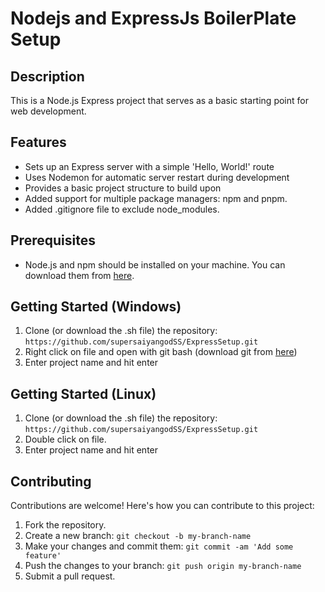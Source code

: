 # Nodejs and ExpressJs BoilerPlate Setup

## Description
This is a Node.js Express project that serves as a basic starting point for web development.

## Features
- Sets up an Express server with a simple 'Hello, World!' route
- Uses Nodemon for automatic server restart during development
- Provides a basic project structure to build upon
- Added support for multiple package managers: npm and pnpm.
- Added .gitignore file to exclude node_modules.

## Prerequisites
- Node.js and npm should be installed on your machine. You can download them from [here](https://nodejs.org).

## Getting Started (Windows)
1. Clone (or download the .sh file) the repository: `https://github.com/supersaiyangodSS/ExpressSetup.git`
2. Right click on file and open with git bash (download git from [here](https://))
3. Enter project name and hit enter

## Getting Started (Linux)
1. Clone (or download the .sh file) the repository: `https://github.com/supersaiyangodSS/ExpressSetup.git`
2. Double click on file.
3. Enter project name and hit enter

## Contributing
Contributions are welcome! Here's how you can contribute to this project:
1. Fork the repository.
2. Create a new branch: `git checkout -b my-branch-name`
3. Make your changes and commit them: `git commit -am 'Add some feature'`
4. Push the changes to your branch: `git push origin my-branch-name`
5. Submit a pull request.
